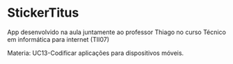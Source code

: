 
# StickerTitus

App desenvolvido na aula juntamente ao professor Thiago no curso Técnico em informática para internet (TII07)

Materia: UC13-Codificar aplicações para dispositivos móveis.



